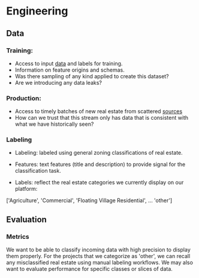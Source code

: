 # Engineering

## Data 

### Training:
- Access to input [data](https://www.kaggle.com/competitions/house-prices-advanced-regression-techniques/data) and labels for training.
- Information on feature origins and schemas.
- Was there sampling of any kind applied to create this dataset?
- Are we introducing any data leaks?

### Production:
- Access to timely batches of new real estate from scattered [sources](https://rapidapi.com/collection/best-real-estate-apis)
- How can we trust that this stream only has data that is consistent with what we have historically seen?

### Labeling

- Labeling: labeled using general zoning classifications of real estate.

- Features: text features (title and description) to provide signal for the classification task.

- Labels: reflect the real estate categories we currently display on our platform:

['Agriculture',
 'Commercial',
 'Floating Village Residential',
  ...
 'other']

## Evaluation

### Metrics

We want to be able to classify incoming data with high precision to display them properly. For the projects that we categorize as 'other', we can recall any misclassified real estate using manual labeling workflows. We may also want to evaluate performance for specific classes or slices of data.

